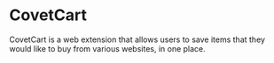 # CovetCart
CovetCart is a web extension that allows users to save items that they would like to buy from various websites, in one place.
